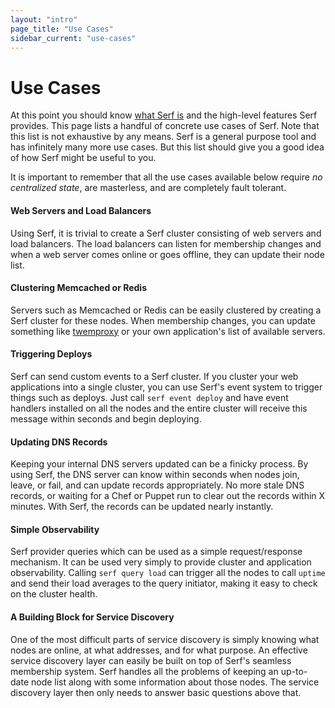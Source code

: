 ```yaml
---
layout: "intro"
page_title: "Use Cases"
sidebar_current: "use-cases"
---
```


# Use Cases

At this point you should know [what Serf is](/intro/index.html) and
the high-level features Serf provides. This page lists a handful of
concrete use cases of Serf. Note that this list is not exhaustive by
any means. Serf is a general purpose tool and has infinitely many more
use cases. But this list should give you a good idea of how Serf
might be useful to you.

It is important to remember that all the use cases available below
require _no centralized state_, are masterless, and are completely
fault tolerant.

#### Web Servers and Load Balancers

Using Serf, it is trivial to create a Serf cluster
consisting of web servers and load balancers. The load balancers can
listen for membership changes and when a web server comes online or goes
offline, they can update their node list.

#### Clustering Memcached or Redis

Servers such as Memcached or Redis can be easily clustered by creating
a Serf cluster for these nodes. When membership changes, you can update
something like [twemproxy](https://github.com/twitter/twemproxy) or your
own application's list of available servers.

#### Triggering Deploys

Serf can send custom events to a Serf cluster. If you cluster your web
applications into a single cluster, you can use Serf's event system to
trigger things such as deploys. Just call `serf event deploy` and have
event handlers installed on all the nodes and the entire cluster will
receive this message within seconds and begin deploying.

#### Updating DNS Records

Keeping your internal DNS servers updated can be a finicky process.
By using Serf, the DNS server can know within seconds when nodes join,
leave, or fail, and can update records appropriately. No more stale DNS
records, or waiting for a Chef or Puppet run to clear out the records
within X minutes. With Serf, the records can be updated nearly instantly.

#### Simple Observability

Serf provider queries which can be used as a simple request/response
mechanism. It can be used very simply to provide cluster and application
observability. Calling `serf query load` can trigger all the nodes to
call `uptime` and send their load averages to the query initiator, making
it easy to check on the cluster health.

#### A Building Block for Service Discovery

One of the most difficult parts of service discovery is simply knowing
what nodes are online, at what addresses, and for what purpose. An effective
service discovery layer can easily be built on top of Serf's seamless
membership system. Serf handles all the problems of keeping an up-to-date
node list along with some information about those nodes. The service
discovery layer then only needs to answer basic questions above that.
